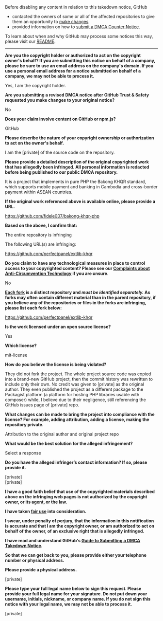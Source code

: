 Before disabling any content in relation to this takedown notice, GitHub
- contacted the owners of some or all of the affected repositories to give them an opportunity to [make changes](https://docs.github.com/en/github/site-policy/dmca-takedown-policy#a-how-does-this-actually-work).
- provided information on how to [submit a DMCA Counter Notice](https://docs.github.com/en/articles/guide-to-submitting-a-dmca-counter-notice).

To learn about when and why GitHub may process some notices this way, please visit our [README](https://github.com/github/dmca/blob/master/README.md#anatomy-of-a-takedown-notice).

---

**Are you the copyright holder or authorized to act on the copyright owner's behalf? If you are submitting this notice on behalf of a company, please be sure to use an email address on the company's domain. If you use a personal email address for a notice submitted on behalf of a company, we may not be able to process it.**

Yes, I am the copyright holder.

**Are you submitting a revised DMCA notice after GitHub Trust & Safety requested you make changes to your original notice?**

No

**Does your claim involve content on GitHub or npm.js?**

GitHub

**Please describe the nature of your copyright ownership or authorization to act on the owner's behalf.**

I am the [private] of the source code on the repository.

**Please provide a detailed description of the original copyrighted work that has allegedly been infringed. All personal information is redacted before being published to our public DMCA repository.**

It is a project that implements in pure PHP the Bakong KHQR standard, which supports mobile payment and banking in Cambodia and cross-border payment within ASEAN countries.

**If the original work referenced above is available online, please provide a URL.**

https://github.com/fidele007/bakong-khqr-php

**Based on the above, I confirm that:**

The entire repository is infringing

The following URL(s) are infringing:

https://github.com/perfectpanel/extlib-khqr

**Do you claim to have any technological measures in place to control access to your copyrighted content? Please see our <a href="https://docs.github.com/articles/guide-to-submitting-a-dmca-takedown-notice#complaints-about-anti-circumvention-technology">Complaints about Anti-Circumvention Technology</a> if you are unsure.**

No

**<a href="https://docs.github.com/articles/dmca-takedown-policy#b-what-about-forks-or-whats-a-fork">Each fork</a> is a distinct repository and <i>must be identified separately.</i> As forks may often contain different material than in the parent repository, if you believe any of the repositories or files in the forks are infringing, please list each fork below:**

https://github.com/perfectpanel/extlib-khqr

**Is the work licensed under an open source license?**

Yes

**Which license?**

mit-license

**How do you believe the license is being violated?**

They did not fork the project. The whole project source code was copied into a brand-new GitHub project, then the commit history was rewritten to include only their own. No credit was given to [private] as the original author. They even published the project as a different package to the Packagist platform (a platform for hosting PHP libraries usable with composer) while, I believe due to their negligence, still referencing the GitHub issues page of [private] repo.

**What changes can be made to bring the project into compliance with the license? For example, adding attribution, adding a license, making the repository private.**

Attribution to the original author and original project repo

**What would be the best solution for the alleged infringement?**

Select a response

**Do you have the alleged infringer’s contact information? If so, please provide it.**

[private]  
[private]

**I have a good faith belief that use of the copyrighted materials described above on the infringing web pages is not authorized by the copyright owner, or its agent, or the law.**

**I have taken <a href="https://www.lumendatabase.org/topics/22">fair use</a> into consideration.**

**I swear, under penalty of perjury, that the information in this notification is accurate and that I am the copyright owner, or am authorized to act on behalf of the owner, of an exclusive right that is allegedly infringed.**

**I have read and understand GitHub's <a href="https://docs.github.com/articles/guide-to-submitting-a-dmca-takedown-notice/">Guide to Submitting a DMCA Takedown Notice</a>.**

**So that we can get back to you, please provide either your telephone number or physical address.**

**Please provide a physical address.**

[private]

**Please type your full legal name below to sign this request. Please provide your full legal name for your signature. Do not put down your username, initials, nickname, or company name. If you do not sign this notice with your legal name, we may not be able to process it.**

[private]
